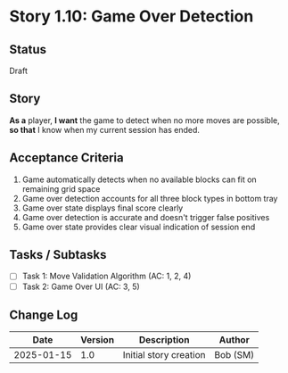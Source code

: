 # Story 1.10: Game Over Detection

## Status
Draft

## Story
**As a** player,
**I want** the game to detect when no more moves are possible,
**so that** I know when my current session has ended.

## Acceptance Criteria
1. Game automatically detects when no available blocks can fit on remaining grid space
2. Game over detection accounts for all three block types in bottom tray
3. Game over state displays final score clearly
4. Game over detection is accurate and doesn't trigger false positives
5. Game over state provides clear visual indication of session end

## Tasks / Subtasks
- [ ] Task 1: Move Validation Algorithm (AC: 1, 2, 4)
- [ ] Task 2: Game Over UI (AC: 3, 5)

## Change Log
| Date | Version | Description | Author |
|------|---------|-------------|---------|
| 2025-01-15 | 1.0 | Initial story creation | Bob (SM) |